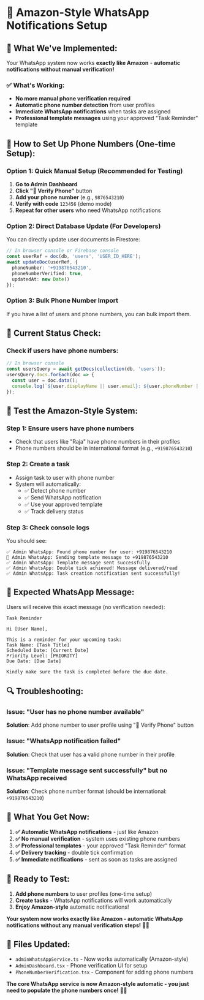 # 🚀 Amazon-Style WhatsApp Notifications Setup

## 🎯 **What We've Implemented:**

Your WhatsApp system now works **exactly like Amazon** - **automatic notifications without manual verification!**

### **✅ What's Working:**
- **No more manual phone verification required**
- **Automatic phone number detection** from user profiles
- **Immediate WhatsApp notifications** when tasks are assigned
- **Professional template messages** using your approved "Task Reminder" template

## 🔧 **How to Set Up Phone Numbers (One-time Setup):**

### **Option 1: Quick Manual Setup (Recommended for Testing)**

1. **Go to Admin Dashboard**
2. **Click "📱 Verify Phone"** button
3. **Add your phone number** (e.g., `9876543210`)
4. **Verify with code** `123456` (demo mode)
5. **Repeat for other users** who need WhatsApp notifications

### **Option 2: Direct Database Update (For Developers)**

You can directly update user documents in Firestore:

```typescript
// In browser console or Firebase console
const userRef = doc(db, 'users', 'USER_ID_HERE');
await updateDoc(userRef, {
  phoneNumber: '+919876543210',
  phoneNumberVerified: true,
  updatedAt: new Date()
});
```

### **Option 3: Bulk Phone Number Import**

If you have a list of users and phone numbers, you can bulk import them.

## 📱 **Current Status Check:**

### **Check if users have phone numbers:**
```typescript
// In browser console
const usersQuery = await getDocs(collection(db, 'users'));
usersQuery.docs.forEach(doc => {
  const user = doc.data();
  console.log(`${user.displayName || user.email}: ${user.phoneNumber || 'NO PHONE'}`);
});
```

## 🚀 **Test the Amazon-Style System:**

### **Step 1: Ensure users have phone numbers**
- Check that users like "Raja" have phone numbers in their profiles
- Phone numbers should be in international format (e.g., `+919876543210`)

### **Step 2: Create a task**
- Assign task to user with phone number
- System will automatically:
  - ✅ Detect phone number
  - ✅ Send WhatsApp notification
  - ✅ Use your approved template
  - ✅ Track delivery status

### **Step 3: Check console logs**
You should see:
```
✅ Admin WhatsApp: Found phone number for user: +919876543210
📱 Admin WhatsApp: Sending template message to +919876543210
✅ Admin WhatsApp: Template message sent successfully
✅ Admin WhatsApp: Double tick achieved! Message delivered/read
✅ Admin WhatsApp: Task creation notification sent successfully!
```

## 🎯 **Expected WhatsApp Message:**

Users will receive this exact message (no verification needed):

```
Task Reminder

Hi [User Name],

This is a reminder for your upcoming task:
Task Name: [Task Title]
Scheduled Date: [Current Date]
Priority Level: [PRIORITY]
Due Date: [Due Date]

Kindly make sure the task is completed before the due date.
```

## 🔍 **Troubleshooting:**

### **Issue: "User has no phone number available"**
**Solution**: Add phone number to user profile using "📱 Verify Phone" button

### **Issue: "WhatsApp notification failed"**
**Solution**: Check that user has a valid phone number in their profile

### **Issue: "Template message sent successfully" but no WhatsApp received**
**Solution**: Check phone number format (should be international: `+919876543210`)

## 🎉 **What You Get Now:**

1. **✅ Automatic WhatsApp notifications** - just like Amazon
2. **✅ No manual verification** - system uses existing phone numbers
3. **✅ Professional templates** - your approved "Task Reminder" format
4. **✅ Delivery tracking** - double tick confirmation
5. **✅ Immediate notifications** - sent as soon as tasks are assigned

## 🚀 **Ready to Test:**

1. **Add phone numbers** to user profiles (one-time setup)
2. **Create tasks** - WhatsApp notifications will work automatically
3. **Enjoy Amazon-style** automatic notifications!

**Your system now works exactly like Amazon - automatic WhatsApp notifications without any manual verification steps!** 🎯✨

## 🔗 **Files Updated:**
- `adminWhatsAppService.ts` - Now works automatically (Amazon-style)
- `AdminDashboard.tsx` - Phone verification UI for setup
- `PhoneNumberVerification.tsx` - Component for adding phone numbers

**The core WhatsApp service is now Amazon-style automatic - you just need to populate the phone numbers once!** 📱🚀










